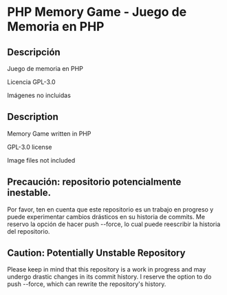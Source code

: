 # PHP Memory Game - Juego de Memoria en PHP


## Descripción

Juego de memoria en PHP

Licencia GPL-3.0

Imágenes no incluidas


## Description

Memory Game written in PHP

GPL-3.0 license

Image files not included


## Precaución: repositorio potencialmente inestable.

Por favor, ten en cuenta que este repositorio es un trabajo en progreso y puede experimentar cambios drásticos en su historia de commits. Me reservo la opción de hacer push --force, lo cual puede reescribir la historia del repositorio.


## Caution: Potentially Unstable Repository

Please keep in mind that this repository is a work in progress and may undergo drastic changes in its commit history. I reserve the option to do push --force, which can rewrite the repository's history.

